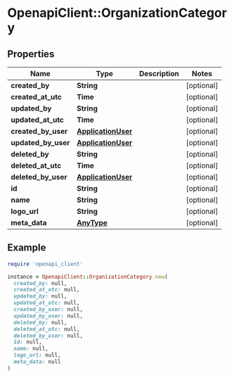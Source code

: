 # OpenapiClient::OrganizationCategory

## Properties

| Name | Type | Description | Notes |
| ---- | ---- | ----------- | ----- |
| **created_by** | **String** |  | [optional] |
| **created_at_utc** | **Time** |  | [optional] |
| **updated_by** | **String** |  | [optional] |
| **updated_at_utc** | **Time** |  | [optional] |
| **created_by_user** | [**ApplicationUser**](ApplicationUser.md) |  | [optional] |
| **updated_by_user** | [**ApplicationUser**](ApplicationUser.md) |  | [optional] |
| **deleted_by** | **String** |  | [optional] |
| **deleted_at_utc** | **Time** |  | [optional] |
| **deleted_by_user** | [**ApplicationUser**](ApplicationUser.md) |  | [optional] |
| **id** | **String** |  | [optional] |
| **name** | **String** |  | [optional] |
| **logo_url** | **String** |  | [optional] |
| **meta_data** | [**AnyType**](.md) |  | [optional] |

## Example

```ruby
require 'openapi_client'

instance = OpenapiClient::OrganizationCategory.new(
  created_by: null,
  created_at_utc: null,
  updated_by: null,
  updated_at_utc: null,
  created_by_user: null,
  updated_by_user: null,
  deleted_by: null,
  deleted_at_utc: null,
  deleted_by_user: null,
  id: null,
  name: null,
  logo_url: null,
  meta_data: null
)
```

